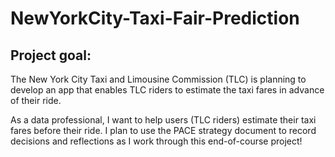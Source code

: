 # NewYorkCity-Taxi-Fair-Prediction

## Project goal:  

The New York City Taxi and Limousine Commission (TLC) is planning to develop an app that enables TLC riders to estimate the taxi fares in advance of their ride.

As a data professional, I want to help users (TLC riders) estimate their taxi fares before their ride. I plan to use the PACE strategy document to record decisions and reflections as I work through this end-of-course project!


